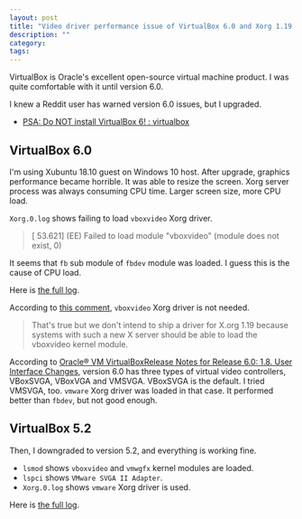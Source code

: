 ```yaml
---
layout: post
title: "Video driver performance issue of VirtualBox 6.0 and Xorg 1.19 and newer"
description: ""
category: 
tags: 
---
```


VirtualBox is Oracle's excellent open-source virtual machine product.
I was quite comfortable with it until version 6.0.

I knew a Reddit user has warned version 6.0 issues, but I upgraded.

* [PSA: Do NOT install VirtualBox 6! : virtualbox](https://www.reddit.com/r/virtualbox/comments/aaipnl/psa_do_not_install_virtualbox_6/)


## VirtualBox 6.0

I'm using Xubuntu 18.10 guest on Windows 10 host.
After upgrade, graphics performance became horrible.
It was able to resize the screen.
Xorg server process was always consuming CPU time.
Larger screen size, more CPU load.

`Xorg.0.log` shows failing to load `vboxvideo` Xorg driver.

> [    53.621] (EE) Failed to load module "vboxvideo" (module does not exist, 0)

It seems that `fb` sub module of `fbdev` module was loaded.
I guess this is the cause of CPU load.

Here is [the full log](https://gist.github.com/fujii/72f994019a2de9ca2532f387feab540f).

According to [this comment](https://forums.virtualbox.org/viewtopic.php?f=15&t=84201#p399506), `vboxvideo` Xorg driver is not needed.

> That's true but we don't intend to ship a driver for X.org 1.19 because systems with such a new X server should be able to load the vboxvideo kernel module.

According to [Oracle® VM VirtualBoxRelease Notes for Release 6.0: 1.8. User Interface Changes](https://docs.oracle.com/cd/E97728_01/F12470/html/gui-changes.html),
version 6.0 has three types of virtual video controllers, VBoxSVGA, VBoxVGA and VMSVGA.
VBoxSVGA is the default. 
I tried VMSVGA, too. `vmware` Xorg driver was loaded in that case.
It performed better than `fbdev`, but not good enough.


## VirtualBox 5.2

Then, I downgraded to version 5.2, and everything is working fine.

* `lsmod` shows `vboxvideo` and `vmwgfx` kernel modules are loaded.
* `lspci` shows `VMware SVGA II Adapter`.
* `Xorg.0.log` shows `vmware` Xorg driver is used.

Here is [the full log](https://gist.github.com/fujii/76ee6699f493c10729ba9658bdad3448).
